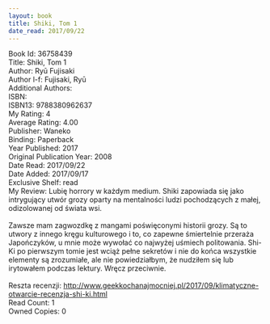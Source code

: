 ```yaml
---
layout: book
title: Shiki, Tom 1
date_read: 2017/09/22
---
```


Book Id: 36758439<br />
Title: Shiki, Tom 1<br />
Author: Ryū Fujisaki<br />
Author l-f: Fujisaki, Ryū<br />
Additional Authors: <br />
ISBN: <br />
ISBN13: 9788380962637<br />
My Rating: 4<br />
Average Rating: 4.00<br />
Publisher: Waneko<br />
Binding: Paperback<br />
Year Published: 2017<br />
Original Publication Year: 2008<br />
Date Read: 2017/09/22<br />
Date Added: 2017/09/17<br />
Exclusive Shelf: read<br />
My Review:  Lubię horrory w każdym medium. Shiki zapowiada się jako intrygujący utwór grozy oparty na mentalności ludzi pochodzących z małej, odizolowanej od świata wsi.<br/><br/>    Zawsze mam zagwozdkę z mangami poświęconymi historii grozy. Są to utwory z innego kręgu kulturowego i to, co zapewne śmiertelnie przeraża Japończyków, u mnie może wywołać co najwyżej uśmiech politowania. Shi-Ki po pierwszym tomie jest wciąż pełne sekretów i nie do końca wszystkie elementy są zrozumiałe, ale nie powiedziałbym, że nudziłem się lub irytowałem podczas lektury. Wręcz przeciwnie.<br/><br/>Reszta recenzji: http://www.geekkochanajmocniej.pl/2017/09/klimatyczne-otwarcie-recenzja-shi-ki.html<br />
Read Count: 1<br />
Owned Copies: 0<br />


